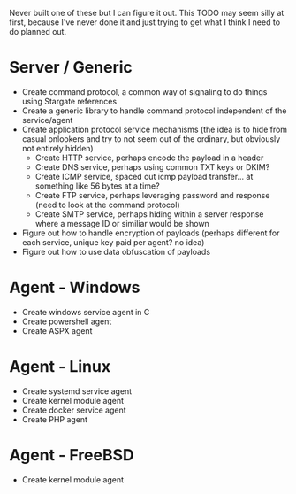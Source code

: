 Never built one of these but I can figure it out. This TODO may seem silly at first, because I've never done it and just trying to get what I think I need to do planned out. 

# Server / Generic

* Create command protocol, a common way of signaling to do things using Stargate references
* Create a generic library to handle command protocol independent of the service/agent 
* Create application protocol service mechanisms (the idea is to hide from casual onlookers and try to not seem out of the ordinary, but obviously not entirely hidden)
    * Create HTTP service, perhaps encode the payload in a header 
    * Create DNS service, perhaps using common TXT keys or DKIM? 
    * Create ICMP service, spaced out icmp payload transfer... at something like 56 bytes at a time? 
    * Create FTP service, perhaps leveraging password and response (need to look at the command protocol)
    * Create SMTP service, perhaps hiding within a server response where a message ID or similiar would be shown
* Figure out how to handle encryption of payloads (perhaps different for each service, unique key paid per agent? no idea)
* Figure out how to use data obfuscation of payloads

# Agent - Windows

* Create windows service agent in C
* Create powershell agent
* Create ASPX agent

# Agent - Linux

* Create systemd service agent
* Create kernel module agent
* Create docker service agent
* Create PHP agent

# Agent - FreeBSD

* Create kernel module agent


